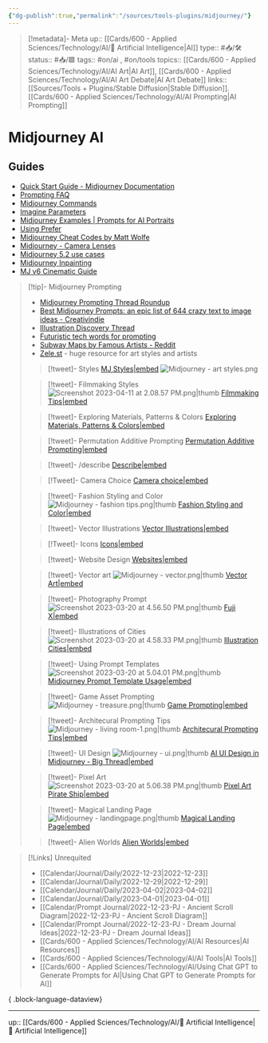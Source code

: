 ```yaml
---
{"dg-publish":true,"permalink":"/sources/tools-plugins/midjourney/"}
---
```


> [!metadata]- Meta
> up:: [[Cards/600 - Applied Sciences/Technology/AI/🤖 Artificial Intelligence\|AI]]
> type:: #📥/🛠 
> status:: #📥/🟩
> tags::  #on/ai , #on/tools 
> topics:: [[Cards/600 - Applied Sciences/Technology/AI/AI Art\|AI Art]], [[Cards/600 - Applied Sciences/Technology/AI/AI Art Debate\|AI Art Debate]]
> links:: [[Sources/Tools + Plugins/Stable Diffusion\|Stable Diffusion]]. [[Cards/600 - Applied Sciences/Technology/AI/AI Prompting\|AI Prompting]]

# Midjourney AI

## Guides

- [Quick Start Guide - Midjourney Documentation](https://midjourney.gitbook.io/docs/)
- [Prompting FAQ](https://discord.com/channels/662267976984297473/1017917091606712430)
- [Midjourney Commands](https://www.followchain.org/midjourney-commands/)
- [Imagine Parameters](https://midjourney.gitbook.io/docs/imagine-parameters)
- [Midjourney Examples | Prompts for AI Portraits](https://www.betchashesews.com/midjourney-examples/)
- [Using Prefer](https://midjourney.gitbook.io/docs/user-manual#prompt-preferences-and-settings)
- [Midjourney Cheat Codes by Matt Wolfe](https://youtu.be/1AxrikEd9r0)
- [Midjourney - Camera Lenses](https://twitter.com/4rtofficial/status/1663310457854099458?s=61&t=gyRX2W0x81b80X8f34EMoQ)
- [Midjourney 5.2 use cases](https://twitter.com/properprompter/status/1677713273175547904?s=61&t=gyRX2W0x81b80X8f34EMoQ)
- [Midjourney Inpainting](https://x.com/kalsonkalu/status/1695062866053722571?s=61&t=gyRX2W0x81b80X8f34EMoQ)
- [MJ v6 Cinematic Guide](https://x.com/ai_vision_verse/status/1740706850008596755?s=46)

> [!tip]- Midjourney Prompting
> - [Midjourney Prompting Thread Roundup](https://twitter.com/nickfloats/status/1631346749297106958?s=46&t=ltXPd0UXMbjM40a6oiE7aQ)
> - [Best Midjourney Prompts: an epic list of 644 crazy text to image ideas - Creativindie](https://www.creativindie.com/best-midjourney-prompts-an-epic-list-of-crazy-text-to-image-ideas/)
> - [Illustration Discovery Thread](https://twitter.com/palomarro/status/1655751932827541504?s=61&t=gyRX2W0x81b80X8f34EMoQ)
> - [Futuristic tech words for prompting](https://twitter.com/saana_ai/status/1656178660624453632?s=46&t=ltXPd0UXMbjM40a6oiE7aQ)
> - [Subway Maps by Famous Artists - Reddit](https://www.reddit.com/r/midjourney/comments/142rxf4/subway_maps_by_famous_artists/?utm_source=share&utm_medium=ios_app&utm_name=ioscss&utm_content=2&utm_term=1)
> - [Zele.st](https://zele.st/NovelAI/) - huge resource for art styles and artists 
>
> > [!tweet]- Styles 
>> [MJ Styles|embed](https://twitter.com/themousecrypto/status/1650169861924847617?s=61&t=gyRX2W0x81b80X8f34EMoQ)
>> ![Midjourney - art styles.png](/img/user/Extras/Attachments/Midjourney%20-%20art%20styles.png)
>
> > [!tweet]- Filmmaking Styles ![Screenshot 2023-04-11 at 2.08.57 PM.png|thumb](/img/user/Extras/Attachments/Screenshot%202023-04-11%20at%202.08.57%20PM.png)
> > [Filmmaking Tips|embed](https://twitter.com/themousecrypto/status/1645503795563044864?s=46&t=ltXPd0UXMbjM40a6oiE7aQ)
>
> > [!tweet]- Exploring Materials, Patterns & Colors
> >[Exploring Materials, Patterns & Colors|embed](https://twitter.com/nickfloats/status/1645545830663979011?s=61&t=gyRX2W0x81b80X8f34EMoQ)
>
> > [!tweet]- Permutation Additive Prompting
> > [Permutation Additive Prompting|embed](https://twitter.com/nickfloats/status/1643763846933274624?s=61&t=gyRX2W0x81b80X8f34EMoQ)
>
> > [!tweet]- /describe
> > [Describe|embed ](https://twitter.com/mreflow/status/1642997929362472960?s=46&t=ltXPd0UXMbjM40a6oiE7aQ)
>
> > [!Tweet]- Camera Choice
> > [Camera choice|embed](https://twitter.com/realchasecurtis/status/1637952418641002498?s=61&t=gyRX2W0x81b80X8f34EMoQ)
>
> > [!tweet]- Fashion Styling and Color ![Midjourney - fashion tips.png|thumb](/img/user/Extras/Attachments/Midjourney%20-%20fashion%20tips.png)
> > [Fashion Styling and Color|embed](https://twitter.com/nickfloats/status/1641880576646078465?s=61&t=gyRX2W0x81b80X8f34EMoQ)
>
>> [!tweet]- Vector Illustrations
>> [Vector Illustrations|embed](https://twitter.com/icreatelife/status/1642383796652724224?s=61&t=gyRX2W0x81b80X8f34EMoQ)
>
> > [!Tweet]- Icons
> > [Icons|embed](https://twitter.com/followmarcos/status/1640829275006746626?s=61&t=gyRX2W0x81b80X8f34EMoQ)
>
> > [!tweet]- Website Design
> > [Websites|embed](https://twitter.com/abder_ang/status/1638536277661306880?s=46&t=ltXPd0UXMbjM40a6oiE7aQ)
>
> > [!tweet]- Vector art ![Midjourney - vector.png|thumb](/img/user/Extras/Attachments/Midjourney%20-%20vector.png)
> > [Vector Art|embed](https://twitter.com/realchasecurtis/status/1638199553311625216?s=46&t=ltXPd0UXMbjM40a6oiE7aQ) 
>
> > [!tweet]- Photography Prompt ![Screenshot 2023-03-20 at 4.56.50 PM.png|thumb](/img/user/Extras/Attachments/Screenshot%202023-03-20%20at%204.56.50%20PM.png)
> > [Fuji X|embed](https://twitter.com/icreatelife/status/1637632721710206979?s=61&t=gyRX2W0x81b80X8f34EMoQ)
>
> > [!tweet]- Illustrations of Cities  ![Screenshot 2023-03-20 at 4.58.33 PM.png|thumb](/img/user/Extras/Attachments/Screenshot%202023-03-20%20at%204.58.33%20PM.png)
> > [Illustration Cities|embed](https://twitter.com/kaseyklimes/status/1636339563525275657?s=46&t=ltXPd0UXMbjM40a6oiE7aQ)
> 
> > [!tweet]- Using Prompt Templates ![Screenshot 2023-03-20 at 5.04.01 PM.png|thumb](/img/user/Extras/Attachments/Screenshot%202023-03-20%20at%205.04.01%20PM.png)
> > [Midjourney Prompt Template Usage|embed](https://twitter.com/followmarcos/status/1631420664140660736?s=20)
> 
> > [!tweet]- Game Asset Prompting ![Midjourney - treasure.png|thumb](/img/user/Extras/Attachments/Midjourney%20-%20treasure.png)
> > [Game Prompting|embed](https://twitter.com/icreatelife/status/1634616083704324097?s=46&t=ltXPd0UXMbjM40a6oiE7aQ)
>
> > [!tweet]- Architecural Prompting Tips ![Midjourney - living room-1.png|thumb](/img/user/Extras/Attachments/Midjourney%20-%20living%20room-1.png)
> >  [Architecural Prompting Tips|embed](https://twitter.com/LinusEkenstam/status/1622925454234591238?s=20&t=IQHBcn3o1GjXdNBNLpfjKg)
>
> > [!tweet]- UI Design ![Midjourney - ui.png|thumb](/img/user/Extras/Attachments/Midjourney%20-%20ui.png)
> > [AI UI Design in Midjourney - Big Thread|embed](https://twitter.com/javilop/status/1601521685454147589?s=61&t=kNogVqEdtFdPEIlr5JR-Mg)
>
> > [!tweet]- Pixel Art ![Screenshot 2023-03-20 at 5.06.38 PM.png|thumb](/img/user/Extras/Attachments/Screenshot%202023-03-20%20at%205.06.38%20PM.png)
> > [Pixel Art Pirate Ship|embed](https://www.reddit.com/r/midjourney/comments/11cv5qo/the_pirates_lifes_for_me/)
>
> > [!tweet]- Magical Landing Page ![Midjourney - landingpage.png|thumb](/img/user/Extras/Attachments/Midjourney%20-%20landingpage.png)
> > [Magical Landing Page|embed](https://twitter.com/followmarcos/status/1637901784143347713?s=61&t=gyRX2W0x81b80X8f34EMoQ)
> 
> > [!tweet]- Alien Worlds
> > [Alien Worlds|embed](https://twitter.com/sbacani/status/1645193043690258435?s=61&t=gyRX2W0x81b80X8f34EMoQ)
> > 



> [!Links] Unrequited
>  - [[Calendar/Journal/Daily/2022-12-23\|2022-12-23]]
> - [[Calendar/Journal/Daily/2022-12-29\|2022-12-29]]
> - [[Calendar/Journal/Daily/2023-04-02\|2023-04-02]]
> - [[Calendar/Journal/Daily/2023-04-01\|2023-04-01]]
> - [[Calendar/Prompt Journal/2022-12-23-PJ - Ancient Scroll Diagram\|2022-12-23-PJ - Ancient Scroll Diagram]]
> - [[Calendar/Prompt Journal/2022-12-23-PJ - Dream Journal Ideas\|2022-12-23-PJ - Dream Journal Ideas]]
> - [[Cards/600 - Applied Sciences/Technology/AI/AI Resources\|AI Resources]]
> - [[Cards/600 - Applied Sciences/Technology/AI/AI Tools\|AI Tools]]
> - [[Cards/600 - Applied Sciences/Technology/AI/Using Chat GPT to Generate Prompts for AI\|Using Chat GPT to Generate Prompts for AI]]
> 
{ .block-language-dataview}


---
up:: [[Cards/600 - Applied Sciences/Technology/AI/🤖 Artificial Intelligence\|🤖 Artificial Intelligence]]
